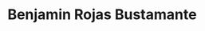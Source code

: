---
title: "Benjamin Rojas Bustamante"
image: "images/team/benjamin-r.jpg"
jobtitle: "Auxiliar - Curso Robótica"
category: estudiante
promoted: true
linkedinurl: ""
weight: 8
---